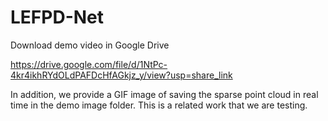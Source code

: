 # LEFPD-Net

Download demo video in Google Drive

https://drive.google.com/file/d/1NtPc-4kr4ikhRYdOLdPAFDcHfAGkjz_y/view?usp=share_link

In addition, we provide a GIF image of saving the sparse point cloud in real time in the demo image folder. This is a related work that we are testing.
